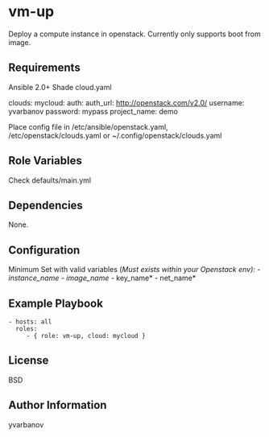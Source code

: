 vm-up
=========

Deploy a compute instance in openstack.
Currently only supports boot from image.

Requirements
------------

Ansible 2.0+
Shade
cloud.yaml

clouds:
    mycloud:
       auth:
        auth_url: http://openstack.com/v2.0/
        username: yvarbanov
        password: mypass
        project_name: demo

Place config file in /etc/ansible/openstack.yaml, /etc/openstack/clouds.yaml or ~/.config/openstack/clouds.yaml

Role Variables
--------------

Check defaults/main.yml

Dependencies
------------

None.

Configuration
-------------

Minimum
Set with valid variables (*Must exists within your Openstack env):
	- instance_name
	- image_name*
	- key_name*
	- net_name*




Example Playbook
----------------

    - hosts: all
      roles:
         - { role: vm-up, cloud: mycloud }

License
-------

BSD

Author Information
------------------

yvarbanov
